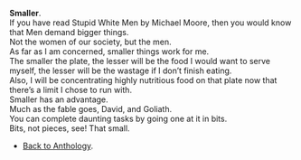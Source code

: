 **Smaller**.  
If you have read Stupid White Men by Michael Moore, then you would know that Men demand bigger things.  
Not the women of our society, but the men.  
As far as I am concerned, smaller things work for me.  
The smaller the plate, the lesser will be the food I would want to serve myself, the lesser will be the wastage if I don’t finish eating.  
Also, I will be concentrating highly nutritious food on that plate now that there’s a limit I chose to run with.  
Smaller has an advantage.  
Much as the fable goes, David, and Goliath.  
You can complete daunting tasks by going one at it in bits.  
Bits, not pieces, see! That small.  

- <a href="https://kushalsamant.github.io/anthology.html">Back to Anthology</a>.  